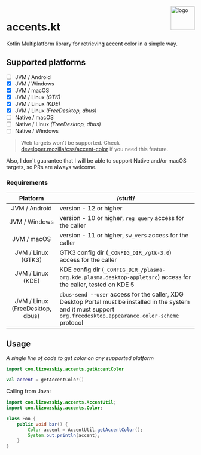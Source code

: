<img src="https://github.com/LennyLizowzskiy/accents-kt/assets/46971551/b55dca62-cafa-45dc-a794-09675755948b" width="64" align="right" alt="logo"/>

# accents.kt
Kotlin Multiplatform library for retrieving accent color in a simple way.

## Supported platforms
- [ ] JVM / Android
- [x] JVM / Windows
- [x] JVM / macOS
- [x] JVM / Linux _(GTK)_
- [x] JVM / Linux _(KDE)_
- [x] JVM / Linux _(FreeDesktop, dbus)_
- [ ] Native / macOS
- [ ] Native / Linux _(FreeDesktop, dbus)_
- [ ] Native / Windows

> Web targets won't be supported. Check [developer.mozilla/css/accent-color](https://developer.mozilla.org/en-US/docs/Web/CSS/accent-color) if you need this feature.

Also, I don't guarantee that I will be able to support Native and/or macOS targets, so PRs are always welcome.

### Requirements
|            Platform             | /stuff/                                                                                                                                                             |
|:-------------------------------:|---------------------------------------------------------------------------------------------------------------------------------------------------------------------|
|          JVM / Android          | version - 12 or higher                                                                                                                                              |
|          JVM / Windows          | version - 10 or higher, `reg query` access for the caller                                                                                                           |
|           JVM / macOS           | version - 11 or higher, `sw_vers` access for the caller                                                                                                             |
|       JVM / Linux (GTK3)        | GTK3 config dir (`_CONFIG_DIR_/gtk-3.0`) access for the caller                                                                                                      |
|        JVM / Linux (KDE)        | KDE config dir (`_CONFIG_DIR_/plasma-org.kde.plasma.desktop-appletsrc`) access for the caller, tested on KDE 5                                                      |
| JVM / Linux (FreeDesktop, dbus) | `dbus-send --user` access for the caller, XDG Desktop Portal must be installed in the system and it must support `org.freedesktop.appearance.color-scheme` protocol |

## Usage
*A single line of code to get color on any supported platform*
```kotlin
import com.lizowzskiy.accents.getAccentColor

val accent = getAccentColor()
```

Calling from Java:
```java
import com.lizowzskiy.accents.AccentUtil;
import com.lizowzskiy.accents.Color;

class Foo {
    public void bar() {
        Color accent = AccentUtil.getAccentColor();
        System.out.println(accent);
    }
}
```